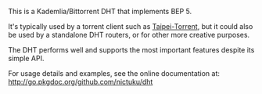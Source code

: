 This is a Kademlia/Bittorrent DHT that implements BEP 5.

It's typically used by a torrent client such as
[Taipei-Torrent](http://github.com/nictuku/Taipei-Torrent), but it could also
be used by a standalone DHT routers, or for other more creative purposes.

The DHT performs well and supports the most important features despite its
simple API.

For usage details and examples, see the online documentation at:
http://go.pkgdoc.org/github.com/nictuku/dht

